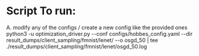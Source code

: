 # Script To run: 
A. modify any of the configs / create a new config like the provided ones 
python3 -u optimization_driver.py --conf configs/hobbes_config.yaml --dir result_dumps/client_sampling/fmnist/lenet/ --o osgd_50 | tee ./result_dumps/client_sampling/fmnist/lenet/osgd_50.log


